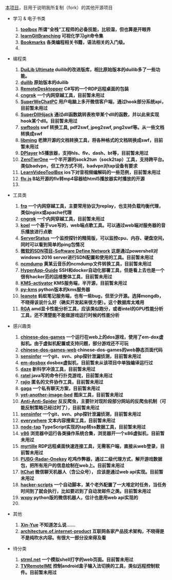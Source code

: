 [本项目](https://github.com/alphonsetai/MyForkProjectInGithub)，目用于说明我所复制（fork）的其他开源项目

- 学习 & 电子书类
	1. **[toolbox](https://github.com/alphonsetai/toolbox)
	所谓“全栈”工程师的必备技能，比较湿，但也算是开眼界**
	2. **[learnGitBranching](https://github.com/alphonsetai/learnGitBranching)
	可视化学习git命令集**
	3. **[Bookmarks](https://github.com/alphonsetai/Bookmarks)
	各类编程相关书籍，语法相关的入门级。**
	4. 

- 编程类
	
	1. **[DuiLib Ultimate](https://github.com/qdtroy/DuiLib_Ultimate)
	duilib的改进版库，相比原始版本的duilib多了一些功能。**
	2. **[duilib](https://github.com/alphonsetai/duilib)
	原始版本的duilib**
	3. **[RemoteDesktopper](https://github.com/alphonsetai/RemoteDesktopper)
	C#写的一个RDP远程桌面的包装**
	4. **[cngrok](https://github.com/alphonsetai/cngrok)
	一个内网穿越工具，目前暂未用过**
	5. **[SuperWeChatPC](https://github.com/alphonsetai/SuperWeChatPC)
	用户电脑上多开微信客户端，通过hook部分系统api，目前暂未用过**
	6. **[SuperDllHijack](https://github.com/alphonsetai/SuperDllHijack)
	通过dll函数跳转表枚举某个dll的函数，并以此来实现hook某个dll。目前暂未用过**
	7. **[swftools](https://github.com/alphonsetai/swftools)
	swf 转换工具, pdf2swf, jpeg2swf, png2swf等。从一些文档转换成swf**
	8. **[libming](https://github.com/alphonsetai/libming)
	老牌开源的文档转换工具，将各种格式的文档转换成swf，目前暂未用过**
	9. **[DPlayer](https://github.com/alphonsetai/DPlayer)
	h5播放器，支持hls、flv、dash、bt等，目前暂未用过**
	10. **[ZeroTierOne](https://github.com/alphonsetai/ZeroTierOne)
	一个半开源的sock2tun（sock2tap）工具，支持跨平台。类似badvpn，但工作方式不同，badvpn对tap设备有要求**
	11. **[LearnVideoToolBox](https://github.com/alphonsetai/LearnVideoToolBox)
	ios下对音视频编解码的一些范例，目前暂未用过**
	12. **[flv.js](https://github.com/alphonsetai/flv.js)
	B站开源的flv转mp4容器给html5播放器实时播放的开源**
	13. 

- 工具类

	1. **[frp](https://github.com/alphonsetai/frp)
	一个内网穿越工具，主要常用协议为replay，也支持负载均衡代理，类似nginx或apache代理**
	2. **[cngrok](https://github.com/alphonsetai/cngrok)
	一个内网穿越工具，目前暂未用过**
	3. **[koel](https://github.com/alphonsetai/koel)
	一个基于vue写的，web端点歌工具。可以通过web端对服务器的音乐播放进行点歌**
	4. **[ServerStatus](https://github.com/alphonsetai/ServerStatus-1)
	一个监控探针的精简版，可以监控cpu、内存、硬盘空间，同时可以看到简单的ping包情况**
	5. **[微软的SDN项目-Software Define Network](https://github.com/alphonsetai/SDN)
	这是通过powershell对windows 2016 server进行SDN配置和使用的工具。目前暂未用过**
	6. **[ncmdump](https://github.com/alphonsetai/ncmdump)
	黄某云音乐的ncmdump文件转换工具，目前暂未用过**
	7. **[HyperApp-Guide](https://github.com/alphonsetai/HyperApp-Guide)
	SSH和docker自动化部署工具，但是看上去也是一个很有hacker范的运维整体工具，目前暂未用过**
	8. **[KMS-activator](https://github.com/alphonsetai/KMS-activator)
	KMS服务端，半开源，目前暂未用过**
	9. **[py-kms](https://github.com/alphonsetai/py-kms)
	python版本的kms服务器**
	10. **[leanote](https://github.com/alphonsetai/leanote)
	蚂蚁笔记服务端，也有一些bug，但至少开源。选择mongdb，不晓得该说什么好（确实开发起来很方便）。这个数据库太难用**
	11. **[RGA](https://github.com/alphonsetai/RGA)
	amd显卡性能分析工具，应该类似跑分，或者intel的GPU性能分析工具，还不清楚能不能做游戏运行时候的性能分析**

- 感兴趣类

	1. **[chinese-dos-games](https://github.com/rwv/chinese-dos-games)
	一个运行在web上的dos游戏，使用了em-dox虚拟机。由于虚拟机配置或支持问题，部分游戏还不可玩**
	2. **[chinese-dos-games-web](https://github.com/alphonsetai/chinese-dos-games-web)
	chinese-dos-games的web静态页面代码**
	3. **[sensinfor](https://github.com/alphonsetai/sensinfor)
	一个git、svn、php探针泄漏侦测，目前暂未用过**
	4. **[em-dosbox](https://github.com/alphonsetai/em-dosbox)
	dosbox虚拟机，目前暂未从该项目中单独编译运行过**
	5. **[daze](https://github.com/alphonsetai/daze)
	新科学冲浪工具，目前暂未用过**
	6. **[ratel](https://github.com/alphonsetai/ratel)
	java写的命令行扑克游戏，目前暂未用过**
	7. **[rajio](https://github.com/alphonsetai/rajio)
	匿名的文件协作工具，目前暂未用过**
	8. **[gaga](https://github.com/alphonsetai/gaga)
	一个私有聊天方案，目前暂未用过**
	9. **[yet-another-image-bed](https://github.com/alphonsetai/yet-another-image-bed)
	图床工具，目前暂未用过**
	10. **[Anti-Anti-Spider](https://github.com/alphonsetai/Anti-Anti-Spider)
	反反爬虫，主要针对现阶段部分网站的反爬虫机制（可能反制策略已经过时了），目前暂未用过**
	11. **[sensinfor](https://github.com/alphonsetai/sensinfor)
	一个git、svn、php探针泄漏侦测，目前暂未用过**
	12. **[everywhere](https://github.com/alphonsetai/everywhere)
	文本内容搜索工具，目前暂未用过**
	13. **[node-tap](https://github.com/alphonsetai/node-tap)
	TypeScript实现的tap转ss数据工具，目前暂未用过**
	14. **[v86](https://github.com/alphonsetai/v86)
	浏览器中运行各类操作系统合集，浏览器开一个x86虚拟机，目前暂未用过**
	15. **[myrtille](https://github.com/alphonsetai/myrtille)
	RDP远程桌面快速连接工具，无需客户端，直接从web登录，目前暂未用过**
	16. **[PUBG-Radar-Onekey](https://github.com/alphonsetai/PUBG-Radar-Onekey)
	吃鸡作弊器，通过二级代理方式，解开游戏数据包，把所有用户的信息绘制在web上。目前暂未用过**
	17. **[ItChat](https://github.com/alphonsetai/ItChat)
	微信聊天机器人（含公众号）， 应该是通过web api实现。目前暂未用过**
	18. **[hacker-scripts](https://github.com/alphonsetai/hacker-scripts)
	一个自动脚本，某个老外配置了一大堆定时任务，当任务时间到了就会执行，比如要迟到了自动发邮件之类。目前暂未用过**
	19. **[wxpy](https://github.com/alphonsetai/wxpy)
	python版的微信机器人，估计也是用web api实现的**
	20. 


- 其他
	1. **[Xin-Yue](https://github.com/alphonsetai/Xin-Yue)
	不知道怎么说......**
	2. **[architecture.of.internet-product](https://github.com/alphonsetai/architecture.of.internet-product)
	互联网各家产品技术架构，不晓得是不是纯吹水内容。有很大一部分没来得及看**
	
- 待分类
	1. **[strml.net](https://github.com/alphonsetai/strml.net)
	一个模拟shell打字的web页面。目前暂未用过**
	2. **[TVRemoteIME](https://github.com/alphonsetai/TVRemoteIME)
	控制android盒子输入法切换的工具，类似远程控制软件。目前暂未用过**
